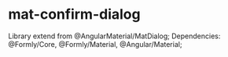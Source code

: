 # mat-confirm-dialog
Library extend from @AngularMaterial/MatDialog;
Dependencies: @Formly/Core, @Formly/Material, @Angular/Material;

